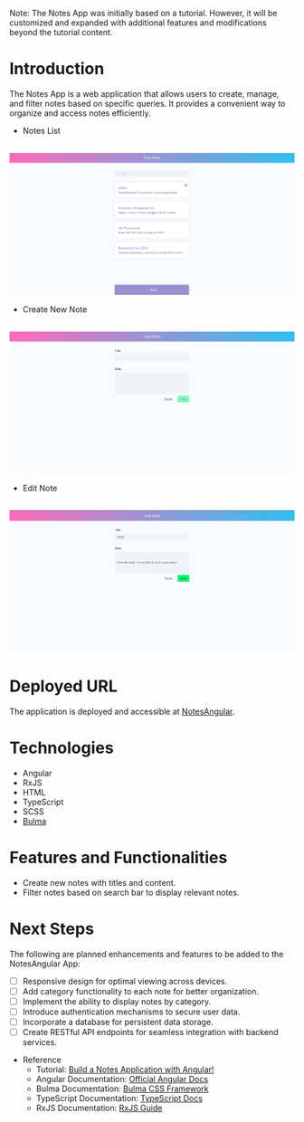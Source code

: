 Note: The Notes App was initially based on a tutorial. However, it will be customized and expanded with additional features and modifications beyond the tutorial content.

# Introduction
The Notes App is a web application that allows users to create, manage, and filter notes based on specific queries. It provides a convenient way to organize and access notes efficiently.

- Notes List
<br>
<img id="notes-angular" src="./src/assets/NotesAngular.png" width="700" >

- Create New Note
<br>
<img src="./src/assets/NewNote.png" width="700" >

- Edit Note
<br>
<img src="./src/assets/EditNote.png" width="700" >

# Deployed URL
The application is deployed and accessible at [NotesAngular](https://chenannchi-notes-angular.netlify.app/).

# Technologies
- Angular
- RxJS
- HTML
- TypeScript
- SCSS
- [Bulma](https://bulma.io/)

# Features and Functionalities
- Create new notes with titles and content.
- Filter notes based on search bar to display relevant notes.

# Next Steps
The following are planned enhancements and features to be added to the NotesAngular App:
- [ ] Responsive design for optimal viewing across devices.
- [ ] Add category functionality to each note for better organization.
- [ ] Implement the ability to display notes by category.
- [ ] Introduce authentication mechanisms to secure user data.
- [ ] Incorporate a database for persistent data storage.
- [ ] Create RESTful API endpoints for seamless integration with backend services.

- Reference
  - Tutorial: [Build a Notes Application with Angular!](https://youtube.com/playlist?list=PLIjdNHWULhPR5cr7nkTvq6kTV8rbr6BVz&si=DyU8zBtnvKC7ka0d)
  - Angular Documentation: [Official Angular Docs](https://angular.io/docs)
  - Bulma Documentation: [Bulma CSS Framework](https://bulma.io/documentation/)
  - TypeScript Documentation: [TypeScript Docs](https://www.typescriptlang.org/docs/)
  - RxJS Documentation: [RxJS Guide](https://rxjs.dev/guide/overview)

